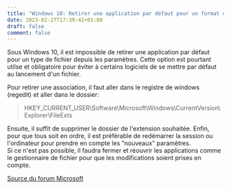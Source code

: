 ```yaml
---
title: "Windows 10: Retirer une application par défaut pour un format de fichier"
date: 2023-02-27T17:39:41+01:00
draft: false
comment: false
---
```


Sous Windows 10, il est impossible de retirer une application par défaut pour un type de fichier depuis les paramètres. Cette option est pourtant utilse et obligatoire pour éviter à certains logiciels de se mettre par défaut au lancement d'un fichier.


Pour retirer une association, il faut aller dans le registre de windows (regedit) et aller dans le dossier:
> HKEY_CURRENT_USER\Software\Microsoft\Windows\CurrentVersion\Explorer\FileExts 

Ensuite, il suffit de supprimer le dossier de l'extension souhaitée. Enfin, pour que tous soit en ordre, il est préférable de redémarrer la session ou l'ordinateur pour prendre en compte les "nouveaux" paramètres.  
Si ce n'est pas possible, il faudra fermer et réouvrir les applications comme le gestionnaire de fichier pour que les modifications soient prises en compte.

[Source du forum Microsoft](https://answers.microsoft.com/fr-fr/windows/forum/all/supprimer-application-par-d%C3%A9faut-par-type-de/9edfbfc6-f83d-4d68-b2d0-4070101b0a1d)